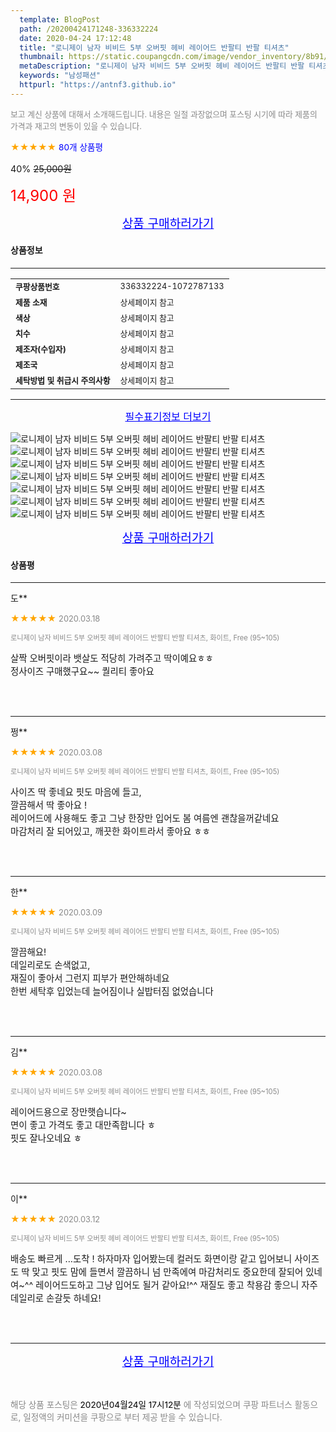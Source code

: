 ```yaml
---
  template: BlogPost
  path: /20200424171248-336332224
  date: 2020-04-24 17:12:48
  title: "로니제이 남자 비비드 5부 오버핏 헤비 레이어드 반팔티 반팔 티셔츠"
  thumbnail: https://static.coupangcdn.com/image/vendor_inventory/8b91/a89eadfc5b7a4c05e49dceb2459c807c10df472f0899f33e9bec0cf3de5a.jpg
  metaDescription: "로니제이 남자 비비드 5부 오버핏 헤비 레이어드 반팔티 반팔 티셔츠,남성패션"
  keywords: "남성패션"
  httpurl: "https://antnf3.github.io"
---
```

  
<span style="color: #888;font-size:0.8rem">보고 계신 상품에 대해서 소개해드립니다.
내용은 일절 과장없으며 포스팅 시기에 따라 제품의 가격과 재고의 변동이 있을 수 있습니다.</span>
  
<span style="color: orange;">★★★★★</span> <span style="color: blue;font-size: 0.85rem;">80개 상품평</span>

<span style="font-size: 0.9rem">40%</span> <span style="font-size: 0.9rem">~~25,000원~~</span>

<span style="color: red;font-size: 1.5rem;">14,900 원</span>



<p align="center"><a href="http://me2.do/5Kluf7V2" style="font-size: 1.2rem; color: blue;">상품 구매하러가기</a></p>

#### 상품정보

---

|                  |                       |
| ---------------- | --------------------- |
| **<span style="font-size:0.8rem;">쿠팡상품번호</span>** | <span style="font-size:0.8rem;">336332224-1072787133</span> |
| **<span style="font-size:0.8rem;">제품 소재</span>**    | <span style="font-size:0.8rem;">상세페이지 참고</span>        |
| **<span style="font-size:0.8rem;">색상</span>**    | <span style="font-size:0.8rem;">상세페이지 참고</span>        |
| **<span style="font-size:0.8rem;">치수</span>**    | <span style="font-size:0.8rem;">상세페이지 참고</span>        |
| **<span style="font-size:0.8rem;">제조자(수입자)</span>**    | <span style="font-size:0.8rem;">상세페이지 참고</span>        |
| **<span style="font-size:0.8rem;">제조국</span>**    | <span style="font-size:0.8rem;">상세페이지 참고</span>        |
| **<span style="font-size:0.8rem;">세탁방법 및 취급시 주의사항</span>**    | <span style="font-size:0.8rem;">상세페이지 참고</span>        |




---

<p align="center"><a href="http://me2.do/5Kluf7V2" style="font-size: 1rem; color: blue;">필수표기정보 더보기</a></p>

![로니제이 남자 비비드 5부 오버핏 헤비 레이어드 반팔티 반팔 티셔츠](http://thumbnail8.coupangcdn.com/thumbnails/remote/q89/image/vendor_inventory/89ae/df6263cbc8786e87e0de328ffb93df924f06a99c20ee40251102b5426131.jpg)
![로니제이 남자 비비드 5부 오버핏 헤비 레이어드 반팔티 반팔 티셔츠](http://thumbnail10.coupangcdn.com/thumbnails/remote/q89/image/vendor_inventory/793a/0c733bb90522e94f0c17d290caa9c269118a813e28aa44f67b8c883032ac.jpg)
![로니제이 남자 비비드 5부 오버핏 헤비 레이어드 반팔티 반팔 티셔츠](http://thumbnail10.coupangcdn.com/thumbnails/remote/q89/image/vendor_inventory/52ea/c2c8809ccbfc55eccf9a979c115ae72d4da42b12cc19a2c9cde8e1eb7024.jpg)
![로니제이 남자 비비드 5부 오버핏 헤비 레이어드 반팔티 반팔 티셔츠](http://thumbnail10.coupangcdn.com/thumbnails/remote/q89/image/vendor_inventory/3a75/baf2d22500555186cb9c868fe8fe474d9e85107ec6e6993aa977550412bd.jpg)
![로니제이 남자 비비드 5부 오버핏 헤비 레이어드 반팔티 반팔 티셔츠](http://thumbnail8.coupangcdn.com/thumbnails/remote/q89/image/vendor_inventory/e6d1/f0a8a11f3456e49199448b5b94ca46f4e51063d3206bc78f3e49334ae33f.jpg)
![로니제이 남자 비비드 5부 오버핏 헤비 레이어드 반팔티 반팔 티셔츠](http://thumbnail9.coupangcdn.com/thumbnails/remote/q89/image/vendor_inventory/9d50/1d58f294095a02a77fe157c8fdca4005891bc35e8e4aeb22f82b1c9c1001.jpg)
![로니제이 남자 비비드 5부 오버핏 헤비 레이어드 반팔티 반팔 티셔츠](http://thumbnail9.coupangcdn.com/thumbnails/remote/q89/image/vendor_inventory/9d60/c8f474ef70e3883e56735859e4ca41d99ea6aa87d8883c527a8aeb303775.jpg)

<p align="center"><a href="http://me2.do/5Kluf7V2" style="font-size: 1.2rem; color: blue;">상품 구매하러가기</a></p>

#### 상품평
  
---
  
도**
    
<span style="color: orange;">★★★★★</span> <span style="font-size:0.8rem;color: #888;">2020.03.18</span>
    
<span style="color: #888;font-size:0.7rem">로니제이 남자 비비드 5부 오버핏 헤비 레이어드 반팔티 반팔 티셔츠, 화이트, Free (95~105)</span>
    

    
<span style="font-size: 0.9rem;">살짝 오버핏이라 뱃살도 적당히 가려주고 딱이예요ㅎㅎ<br/>정사이즈 구매했구요~~ 퀄리티 좋아요</span>
    
<br>
<br>

---
  
쩡**
    
<span style="color: orange;">★★★★★</span> <span style="font-size:0.8rem;color: #888;">2020.03.08</span>
    
<span style="color: #888;font-size:0.7rem">로니제이 남자 비비드 5부 오버핏 헤비 레이어드 반팔티 반팔 티셔츠, 화이트, Free (95~105)</span>
    

    
<span style="font-size: 0.9rem;">사이즈 딱 좋네요 핏도 마음에 들고,<br/>깔끔해서 딱 좋아요 !<br/>레이어드에 사용해도 좋고 그냥 한장만 입어도 봄 여름엔 괜찮을꺼같네요<br/>마감처리 잘 되어있고, 깨끗한 화이트라서 좋아요 ㅎㅎ</span>
    
<br>
<br>

---
  
한**
    
<span style="color: orange;">★★★★★</span> <span style="font-size:0.8rem;color: #888;">2020.03.09</span>
    
<span style="color: #888;font-size:0.7rem">로니제이 남자 비비드 5부 오버핏 헤비 레이어드 반팔티 반팔 티셔츠, 화이트, Free (95~105)</span>
    

    
<span style="font-size: 0.9rem;">깔끔해요!<br/>데일리로도 손색없고, <br/>재질이 좋아서 그런지 피부가 편안해하네요<br/>한번 세탁후 입었는데 늘어짐이나 실밥터짐 없었습니다</span>
    
<br>
<br>

---
  
김**
    
<span style="color: orange;">★★★★★</span> <span style="font-size:0.8rem;color: #888;">2020.03.08</span>
    
<span style="color: #888;font-size:0.7rem">로니제이 남자 비비드 5부 오버핏 헤비 레이어드 반팔티 반팔 티셔츠, 화이트, Free (95~105)</span>
    

    
<span style="font-size: 0.9rem;">레이어드용으로 장만햇습니다~<br/>면이 좋고 가격도 좋고 대만족합니다 ㅎ<br/>핏도 잘나오네요 ㅎ</span>
    
<br>
<br>

---
  
이**
    
<span style="color: orange;">★★★★★</span> <span style="font-size:0.8rem;color: #888;">2020.03.12</span>
    
<span style="color: #888;font-size:0.7rem">로니제이 남자 비비드 5부 오버핏 헤비 레이어드 반팔티 반팔 티셔츠, 화이트, Free (95~105)</span>
    

    
<span style="font-size: 0.9rem;">배송도 빠르게 ...도착 ! 하자마자 입어봤는데 컬러도 화면이랑 같고 입어보니 사이즈도 딱 맞고 핏도 맘에 들면서 깔끔하니 넘 만족에여 마감처리도 중요한데 잘되어 있네여~^^ 레이어드도하고 그냥 입어도 될거 같아요!^^ 재질도 좋고 착용감 좋으니 자주 데일리로 손갈듯 하네요!</span>
    
<br>
<br>


  
---
  
<p align="center"><a href="http://me2.do/5Kluf7V2" style="font-size: 1.2rem; color: blue;">상품 구매하러가기</a></p>
  
<br>
  
<span style="font-size: 0.85rem; color: #888;">해당 상품 포스팅은 <span style="color: #000;"> 2020년04월24일 17시12분 </span> 에 작성되었으며 쿠팡 파트너스 활동으로, 일정액의 커미션을 쿠팡으로 부터 제공 받을 수 있습니다.</span>